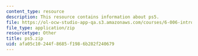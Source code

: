 ```yaml
---
content_type: resource
description: This resource contains information about ps5.
file: https://ol-ocw-studio-app-qa.s3.amazonaws.com/courses/6-006-introduction-to-algorithms-fall-2011/afa05c10244f8685f1986b282f240679_ps5.zip
file_type: application/zip
resourcetype: Other
title: ps5.zip
uid: afa05c10-244f-8685-f198-6b282f240679
---
```

